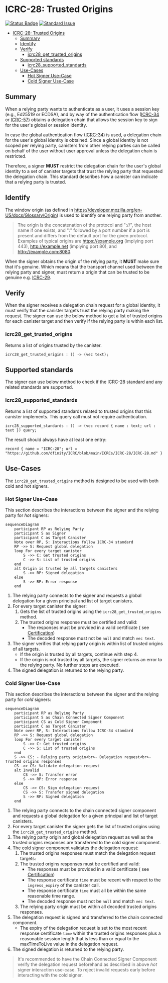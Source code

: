 # ICRC-28: Trusted Origins

[![Status Badge](https://img.shields.io/badge/STATUS-DRAFT-ffcc00.svg)](https://github.com/orgs/dfinity/projects/31)
[![Standard Issue](https://img.shields.io/badge/ISSUE-ICRC--28-blue?logo=github)](https://github.com/dfinity/wg-identity-authentication/issues/115)

<!-- TOC -->
* [ICRC-28: Trusted Origins](#icrc-28-trusted-origins)
  * [Summary](#summary)
  * [Identify](#identify)
  * [Verify](#verify)
    * [icrc28_get_trusted_origins](#icrc28_get_trusted_origins)
  * [Supported standards](#supported-standards)
    * [icrc28_supported_standards](#icrc28_supported_standards)
  * [Use-Cases](#use-cases)
    * [Hot Signer Use-Case](#hot-signer-use-case)
    * [Cold Signer Use-Case](#cold-signer-use-case)
<!-- TOC -->

## Summary

When a relying party wants to authenticate as a user, it uses a session key (e.g., Ed25519 or ECDSA), and by way of the
authentication flow ([ICRC-34](./icrc_34_get_global_delegation.md) or [ICRC-57](./icrc_57_get_session_delegation.md))
obtains a delegation chain that allows the session key to sign for the user's global or session identity.

In case the global authentication flow ([ICRC-34](./icrc_34_get_global_delegation.md)) is used, a delegation chain for
the user's global identity is obtained. Since a global identity is not scoped per relying party, canisters from other
relying parties can be called on behalf of the user without user approval unless the delegation chain is restricted.

Therefore, a signer **MUST** restrict the delegation chain for the user's global identity to a set of canister
targets that trust the relying party that requested the delegation chain. This standard describes how a canister can
indicate that a relying party is trusted.

## Identify

The window origin (as defined in https://developer.mozilla.org/en-US/docs/Glossary/Origin) is used to identify one
relying party from another.

> The origin is the concatenation of the protocol and "://", the host name if one exists, and ":" followed by a port
> number if a port is present and differs from the default port for the given protocol. Examples of typical origins
> are https://example.org (implying port 443), http://example.net (implying port 80), and http://example.com:8080.

When the signer obtains the origin of the relying party, it **MUST** make sure that it's genuine. Which means that the
transport channel used between the relying party and signer, must return a origin that can be trusted to be genuine
e.g. [ICRC-29](./icrc_29_window_post_message_transport.md).

## Verify

When the signer receives a delegation chain request for a global identity, it must verify that the canister targets
trust the relying party making the request. The signer can use the below method to get a list of trusted origins for
each canister target and then verify if the relying party is within each list.

### icrc28_get_trusted_origins

Returns a list of origins trusted by the canister.

```
icrc28_get_trusted_origins : () -> (vec text);
```

## Supported standards

The signer can use below method to check if the ICRC-28 standard and any related standards are supported.

### icrc28_supported_standards

Returns a list of supported standards related to trusted origins that this canister implements. This query call must not
require authentication.

```
icrc28_supported_standards : () -> (vec record { name : text; url : text }) query;
```

The result should always have at least one entry:

```
record { name = "ICRC-28"; url = "https://github.com/dfinity/ICRC/blob/main/ICRCs/ICRC-28/ICRC-28.md" }
```

## Use-Cases

The `icrc28_get_trusted_origins` method is designed to be used with both cold and hot signers.

### Hot Signer Use-Case

This section describes the interactions between the signer and the relying party for _hot_ signers:

```mermaid
sequenceDiagram
    participant RP as Relying Party
    participant S as Signer
    participant C as Target Canister
    Note over RP, S: Interactions follow ICRC-34 standard
    RP ->> S: Request global delegation
    loop For every target canister
        S ->> C: Get trusted origins
        C ->> S: List of trusted origins
    end
    alt Origin is trusted by all targets canisters
        S ->> RP: Signed delegation
    else
        S ->> RP: Error response
    end
```

1. The relying party connects to the signer and requests a global delegation for a given principal and list of target
   canisters.
2. For every target canister the signer:
    1. Gets the list of trusted origins using the `icrc28_get_trusted_origins` method.
    2. The trusted origins response must be certified and valid:
        * The responses must be provided in a valid certificate (
          see [Certification](https://internetcomputer.org/docs/current/references/ic-interface-spec#certification))
        * The decoded response must not be `null` and match `vec text`.
3. The signer verifies that relying party origin is within list of trusted origins of all targets.
    * If the origin is trusted by all targets, continue with step 4.
    * If the origin is not trusted by all targets, the signer returns an error to the relying party. No further steps
      are executed.
4. The signed delegation is returned to the relying party.

### Cold Signer Use-Case

This section describes the interactions between the signer and the relying party for _cold_ signers:

```mermaid
sequenceDiagram
    participant RP as Relying Party
    participant S as Chain Connected Signer Component
    participant CS as Cold Signer Component
    participant C as Target Canister
    Note over RP, S: Interactions follow ICRC-34 standard
    RP ->> S: Request global delegation
    loop For every target canister
        S ->> C: Get trusted origins
        C ->> S: List of trusted origins
    end
    S ->> CS: - Relying party origin<br>- Delegation request<br>- Trusted origins responses
    CS ->> CS: Validate delegation request
    alt Invalid
        CS ->> S: Transfer error
        S ->> RP: Error response
    else
        CS ->> CS: Sign delegation request
        CS ->> S: Transfer signed delegation
        S ->> RP: Signed delegation
    end
```

1. The relying party connects to the chain connected signer component and requests a global delegation for a given
   principal and list of target canisters.
2. For every target canister the signer gets the list of trusted origins using the `icrc28_get_trusted_origins` method.
3. The relying party origin and global delegation request as well as the trusted origins responses are transferred to
   the cold signer component.
4. The cold signer component validates the delegation request:
    1. The trusted origins responses must match the delegation request targets:
    2. The trusted origins responses must be certified and valid:
        * The responses must be provided in a valid certificate (
          see [Certification](https://internetcomputer.org/docs/current/references/ic-interface-spec#certification))
        * The response certificate `time` must be recent with respect to the `ingress_expiry` of the canister call.
        * The response certificate `time` must all be within the same reasonable time range.
        * The decoded response must not be `null` and match `vec text`.
    3. The relying party origin must be within all decoded trusted origins responses.
5. The delegation request is signed and transferred to the chain connected component.
    * The expiry of the delegation request is set to the most recent response certificate `time` within the trusted
      origins responses plus a reasonable session length that is less than or equal to the maxTimeToLive value in the
      delegation request.
6. The signed delegation is returned to the relying party.

> It's recommended to have the Chain Connected Signer Component verify the delegation request beforehand as described in
> above _hot_ signer interaction use-case. To reject invalid requests early before interacting with the cold signer.
